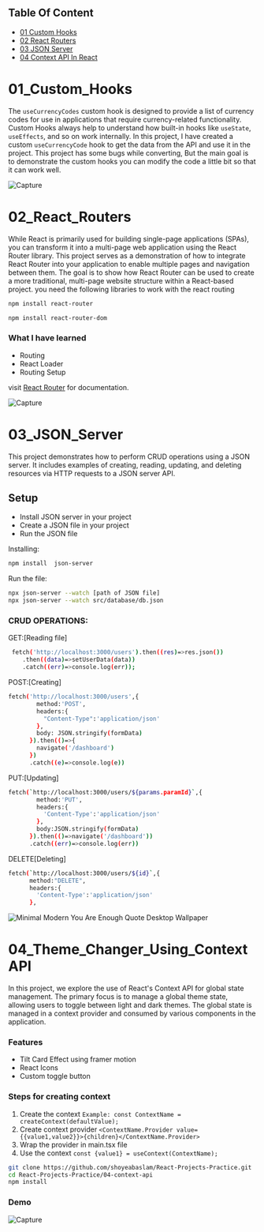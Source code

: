 ## Table Of Content
- [01 Custom Hooks](#01_Custom_Hooks)
- [02 React Routers](#02_React_Router)
- [03 JSON Server](#03_JSON_Server)
- [04 Context API In React](#04_Theme_Changer_Using_ContextAPI)
  

# 01_Custom_Hooks

The `useCurrencyCodes` custom hook is designed to provide a list of currency codes for use in applications that require currency-related functionality.
Custom Hooks always help to understand how built-in hooks like `useState`, `useEffects`, and so on work internally. In this project, I have created a custom `useCurrencyCode`
hook to get the data from the API and use it in the project.
This project has some bugs while converting, But the main goal is to demonstrate the custom hooks you can modify the code a little bit so that it can work well.

![Capture](https://github.com/shoyeabaslam/React-Projects-Practice/assets/118368907/c76ce0e6-69ca-4f27-a650-82626a6bcb49)

# 02_React_Routers

While React is primarily used for building single-page applications (SPAs), you can transform it into a multi-page web application using the React Router library. 
This project serves as a demonstration of how to integrate React Router into your application to enable multiple pages and navigation between them. 
The goal is to show how React Router can be used to create a more traditional, multi-page website structure within a React-based project.
you need the following libraries to work with the react routing

```bash
npm install react-router
```
```bash
npm install react-router-dom
```

### What I have learned
- Routing
- React Loader
- Routing Setup
  
visit [React Router](https://reactrouter.com/en/main) for documentation.


![Capture](https://github.com/shoyeabaslam/React-Projects-Practice/assets/118368907/dc3ef413-bea5-43b1-a9ff-0415ab43581e)


# 03_JSON_Server
This project demonstrates how to perform CRUD operations using a JSON server. It includes examples of creating, reading, updating, and deleting resources via HTTP requests to a JSON server API.

## Setup
- Install JSON server in your project
- Create a JSON file in your project
- Run the JSON file

Installing:
```bash
npm install  json-server
```
Run the file:
```bash
npx json-server --watch [path of JSON file]
npx json-server --watch src/database/db.json
```

### CRUD OPERATIONS:
GET:[Reading file]
```bash
 fetch('http://localhost:3000/users').then((res)=>res.json())
    .then((data)=>setUserData(data))
    .catch((err)=>console.log(err));
```
POST:[Creating]
```bash
fetch('http://localhost:3000/users',{
        method:'POST',
        headers:{
          "Content-Type":'application/json'
        },
        body: JSON.stringify(formData)
      }).then(()=>{
        navigate('/dashboard')
      })
      .catch((e)=>console.log(e))
```
PUT:[Updating]
```bash
fetch(`http://localhost:3000/users/${params.paramId}`,{
        method:'PUT',
        headers:{
          'Content-Type':'application/json'
        },
        body:JSON.stringify(formData)
      }).then(()=>navigate('/dashboard'))
      .catch((err)=>console.log(err))
```
DELETE[Deleting]
```bash
fetch(`http://localhost:3000/users/${id}`,{
      method:"DELETE",
      headers:{
        'Content-Type':'application/json'
      },
```
![Minimal Modern You Are Enough Quote Desktop Wallpaper](https://github.com/shoyeabaslam/React-Projects-Practice/assets/118368907/10732a3a-0dc6-4fd9-8ab2-e3ec38287006)


# 04_Theme_Changer_Using_ContextAPI
In this project, we explore the use of React's Context API for global state management. The primary focus is to manage a global theme state, allowing users to toggle between light and dark themes. The global state is managed in a context provider and consumed by various components in the application.

### Features
- Tilt Card Effect using framer motion
- React Icons
- Custom toggle button
### Steps for creating context 
1. Create the context  ```Example: const ContextName = createContext(defaultValue); ```
3. Create context provider ``` <ContextName.Provider value={{value1,value2}}>{children}</ContextName.Provider> ```
4. Wrap the provider in main.tsx file
5. Use the context ``` const {value1} = useContext(ContextName); ```
   
```bash
git clone https://github.com/shoyeabaslam/React-Projects-Practice.git
cd React-Projects-Practice/04-context-api
npm install
```

### Demo
![Capture](https://github.com/shoyeabaslam/React-Projects-Practice/assets/118368907/ecef8afd-49ef-4ae2-8850-234a31497877)


